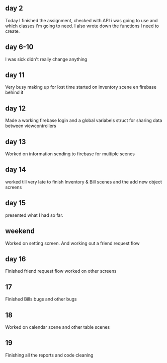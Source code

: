 ## day 2
Today I finished the assignment, checked with API i was going to use and which classes i'm going to need. 
I also wrote down the functions I need to create.

## day 6-10
I was sick didn't really change anything

## day 11
Very busy making up for lost time started on inventory scene en firebase behind it

## day 12
Made a working firebase login and a global variabels struct for sharing data between viewcontrollers

## day 13
Worked on information sending to firebase for multiple scenes

## day 14
worked till very late to finish Inventory & Bill scenes and the add new object screens

## day 15 
presented what I had so far. 

## weekend
Worked on setting screen. And working out a friend request flow

## day 16 
Finished friend request flow worked on other screens

## 17 
Finished Bills bugs and other bugs

## 18 
Worked on calendar scene and other table scenes

## 19
Finishing all the reports and code cleaning
